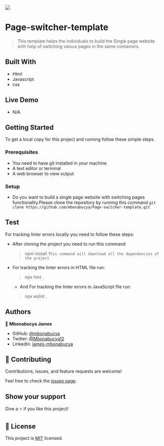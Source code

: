 
![](https://img.shields.io/badge/Microverse-blueviolet)

# Page-switcher-template

> This template helps the individuals to build the Single page website with help of switching vaious pages in the same containers.

## Built With

- Html
- Javascript
- css

## Live Demo

- N/A


## Getting Started

To get a local copy for this project and running follow these simple steps.

### Prerequisites

- You need to have git installed in your machine.
- A text editor or terminal
- A web browser to view output

### Setup

- Do you want to build a single page website with switching pages functionality.Please  clone the repository by running  this command `git clone https://github.com/mbonabucya/Page-switcher-template.git`


## Test

For tracking linter errors locally you need to follow these steps:

- After cloning the project you need to run this command
  > npm install
   `This command will download all the dependencies of the project`

- For tracking the linter errors in HTML file run:
  > npx hint .

  - And For tracking the linter errors in JavaScript file run:
  > npx eslint .


## Authors

👤 **Mbonabucya James**

- GitHub: [@mbonabucya](https://github.com/mbonabucya)
- Twitter: [@Mbonabucya12](https://twitter.com/Mbonabucya12)
- LinkedIn: [james-mbonabucya](https://linkedin.com/in/james-mbonabucya)

## 🤝 Contributing

Contributions, issues, and feature requests are welcome!

Feel free to check the [issues page](https://github.com/mbonabucya/Page-switcher-template/issues).

## Show your support

Give a ⭐️ if you like this project!

## 📝 License

This project is [MIT](./LICENSE) licensed.
